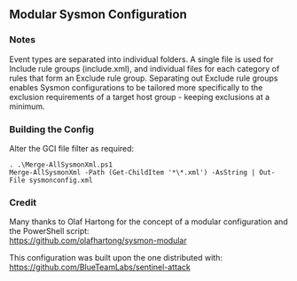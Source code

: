 ## Modular Sysmon Configuration

### Notes
Event types are separated into individual folders. A single file is used for Include rule groups (include.xml), and individual files for each category of rules that form an Exclude rule group. Separating out Exclude rule groups enables Sysmon configurations to be tailored more specifically to the exclusion requirements of a target host group - keeping exclusions at a minimum.

### Building the Config
Alter the GCI file filter as required:
```
. .\Merge-AllSysmonXml.ps1
Merge-AllSysmonXml -Path (Get-ChildItem '*\*.xml') -AsString | Out-File sysmonconfig.xml
```

### Credit
Many thanks to Olaf Hartong for the concept of a modular configuration and the PowerShell script:  
https://github.com/olafhartong/sysmon-modular

This configuration was built upon the one distributed with:  
https://github.com/BlueTeamLabs/sentinel-attack
